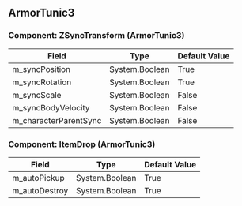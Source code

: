## ArmorTunic3

### Component: ZSyncTransform (ArmorTunic3)

|Field|Type|Default Value|
|-----|----|-------------|
|m_syncPosition|System.Boolean|True|
|m_syncRotation|System.Boolean|True|
|m_syncScale|System.Boolean|False|
|m_syncBodyVelocity|System.Boolean|False|
|m_characterParentSync|System.Boolean|False|

### Component: ItemDrop (ArmorTunic3)

|Field|Type|Default Value|
|-----|----|-------------|
|m_autoPickup|System.Boolean|True|
|m_autoDestroy|System.Boolean|True|

